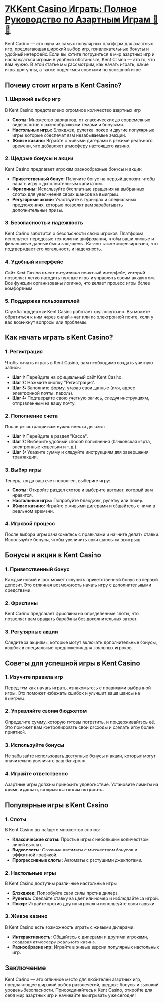 # [7КKent Casino Играть: Полное Руководство по Азартным Играм 🎲🎉](https://brandplay.link/dd46bNgD)

Kent Casino — это одна из самых популярных платформ для азартных игр, предлагающая широкий выбор игр, привлекательные бонусы и удобный интерфейс. Если вы хотите погрузиться в мир азартных игр и наслаждаться играми в удобной обстановке, Kent Casino — это то, что вам нужно. В этой статье мы рассмотрим, как начать играть, какие игры доступны, а также поделимся советами по успешной игре.

## Почему стоит играть в Kent Casino?

### 1. Широкий выбор игр

В Kent Casino представлено огромное количество азартных игр:

* **Слоты:** Множество вариантов, от классических до современных видеослотов с разнообразными темами и бонусами.
* **Настольные игры:** Блэкджек, рулетка, покер и другие популярные игры, которые обеспечат вам незабываемые эмоции.
* **Живое казино:** Играйте с живыми дилерами в режиме реального времени, что добавляет атмосферу настоящего казино.

### 2. Щедрые бонусы и акции

Kent Casino предлагает игрокам разнообразные бонусы и акции:

* **Приветственный бонус:** Получите бонус на первый депозит, чтобы начать игру с дополнительным капиталом.
* **Фриспины:** Используйте бесплатные вращения на выбранных слотах для увеличения своих шансов на выигрыш.
* **Регулярные акции:** Участвуйте в турнирах и специальных предложениях, которые позволят вам зарабатывать дополнительные призы.

### 3. Безопасность и надежность

Kent Casino заботится о безопасности своих игроков. Платформа использует передовые технологии шифрования, чтобы ваши личные и финансовые данные были защищены. Казино также лицензировано, что подтверждает его легальность и надежность.

### 4. Удобный интерфейс

Сайт Kent Casino имеет интуитивно понятный интерфейс, который позволяет легко находить нужные игры и управлять своим аккаунтом. Все функции организованы логично, что делает процесс игры более комфортным.

### 5. Поддержка пользователей

Служба поддержки Kent Casino работает круглосуточно. Вы можете обратиться к ним через онлайн-чат или по электронной почте, если у вас возникнут вопросы или проблемы.

## Как начать играть в Kent Casino?

### 1. Регистрация

Чтобы начать играть в Kent Casino, вам необходимо создать учетную запись:

* **Шаг 1:** Перейдите на официальный сайт Kent Casino.
* **Шаг 2:** Нажмите кнопку "Регистрация".
* **Шаг 3:** Заполните форму, указав свои данные (имя, адрес электронной почты, пароль).
* **Шаг 4:** Подтвердите свою учетную запись, следуя инструкциям, отправленным на вашу почту.

### 2. Пополнение счета

После регистрации вам нужно внести депозит:

* **Шаг 1:** Перейдите в раздел "Касса".
* **Шаг 2:** Выберите удобный способ пополнения (банковская карта, электронные кошельки и т. д.).
* **Шаг 3:** Укажите сумму и следуйте инструкциям для завершения транзакции.

### 3. Выбор игры

Теперь, когда ваш счет пополнен, выберите игру:

* **Слоты:** Откройте раздел слотов и выберите автомат, который вам нравится.
* **Настольные игры:** Попробуйте блэкджек, рулетку или покер.
* **Живое казино:** Играйте с живыми дилерами и общайтесь с ними в реальном времени.

### 4. Игровой процесс

После выбора игры ознакомьтесь с правилами и начните делать ставки. Используйте бонусы, чтобы увеличить свои шансы на выигрыш.

## Бонусы и акции в Kent Casino

### 1. Приветственный бонус

Каждый новый игрок может получить приветственный бонус на первый депозит. Это отличная возможность начать игру с дополнительными средствами.

### 2. Фриспины

Kent Casino предлагает фриспины на определенные слоты, что позволяет вам вращать барабаны без дополнительных затрат.

### 3. Регулярные акции

Следите за акциями, которые могут включать дополнительные бонусы, кэшбэк и специальные предложения для лояльных игроков.

## Советы для успешной игры в Kent Casino

### 1. Изучите правила игр

Перед тем как начать играть, ознакомьтесь с правилами выбранной игры. Это поможет избежать ошибок и улучшит ваши шансы на выигрыш.

### 2. Управляйте своим бюджетом

Определите сумму, которую готовы потратить, и придерживайтесь её. Это поможет вам контролировать свои расходы и сделать игру более приятной.

### 3. Используйте бонусы

Не забывайте использовать доступные бонусы и акции, которые могут значительно увеличить ваш банкролл.

### 4. Играйте ответственно

Азартные игры должны приносить удовольствие. Установите лимиты на время и деньги, которые вы готовы потратить.

## Популярные игры в Kent Casino

### 1. Слоты

В Kent Casino вы найдете множество слотов:

* **Классические слоты:** Простые игры с небольшим количеством линий выплат.
* **Видеослоты:** Сложные автоматы с множеством бонусов и эффектной графикой.
* **Прогрессивные слоты:** Автоматы с растущими джекпотами.

### 2. Настольные игры

В Kent Casino доступны различные настольные игры:

* **Блэкджек:** Попробуйте свои силы против дилера.
* **Рулетка:** Сделайте ставку на цвет или номер и наблюдайте за игрой.
* **Покер:** Играйте против других игроков и используйте свои навыки.

### 3. Живое казино

В Kent Casino есть возможность играть с живыми дилерами:

* **Интерактивность:** Общайтесь с дилерами и другими игроками, создавая атмосферу реального казино.
* **Разнообразие игр:** Играйте в живые версии популярных настольных игр.

## Заключение

Kent Casino — это отличное место для любителей азартных игр, предлагающее широкий выбор развлечений, щедрые бонусы и высокий уровень безопасности. Присоединяйтесь к Kent Casino, откройте для себя мир азартных игр и начинайте выигрывать уже сегодня!

